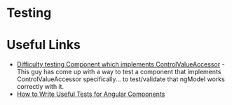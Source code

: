 
# Testing


# Useful Links

- [Difficulty testing Component which implements ControlValueAccessor](https://github.com/angular/angular/issues/7409) - This guy has come up with a way to test a component that implements ControlValueAccessor specifically... to test/validate that ngModel works correctly with it.
- [How to Write Useful Tests for Angular Components](https://betterprogramming.pub/how-to-reach-100-test-coverage-without-testing-anything-64d07d226bff)